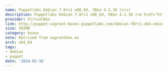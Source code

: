 ```yaml
---
name: Puppetlabs Debian 7.0rc1 x86_64, VBox 4.2.10 (src)
description: Puppetlabs Debian 7.0rc1 x86_64, VBox 4.2.10 (<a href="http://github.com/puppetlabs/puppet-vagrant-boxes">src</a>)
provider: VirtualBox
link: http://puppet-vagrant-boxes.puppetlabs.com/debian-70rc1-x64-vbox4210.box
size: 302MB
category: boxes
note: Retrived from vagrantbox.es
arch: x64_64
tags:
- debian
- puppet
date: '2014-02-16'
---
```

